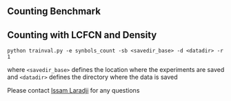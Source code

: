 
## Counting Benchmark


## Counting with LCFCN and Density

```
python trainval.py -e synbols_count -sb <savedir_base> -d <datadir> -r 1
```

where `<savedir_base>` defines the location where the experiments are saved and `<datadir>` defines the directory where the data is saved

Please contact [Issam Laradji](mailto:issam.laradji@gmail.com) for any questions
